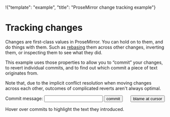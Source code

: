 !{"template": "example", "title": "ProseMirror change tracking example"}

<style>
  .commit {
    margin-bottom: 4px;
  }
  .commit:hover {
    background: #ff8;
  }
  .commit-revert {
    color: #a22;
  }
  .commit-time {
    background: #5ab;
    padding: 0 5px;
    color: white;
    font-size: 90%;
  }
  .commit-blame {
    background: #ff8;
  }
  .blame-info {
    position: fixed;
    border: 1px solid silver;
    background: white;
    padding: 3px 8px;
    z-index: 3;
  }
  .blame-wrap {
    position: absolute;
    right: 0;
    top: 0;
  }
  #commit {
    margin: 6px 0;
    position: relative;
  }
  .blame-marker {
    background: #ff8;
  }
</style>

# Tracking changes

Changes are first-class values in ProseMirror. You can hold on to
them, and do things with them. Such as
[rebasing](http://marijnhaverbeke.nl/blog/collaborative-editing.html)
them across other changes, inverting them, or inspecting them to see
what they did.

This example uses those properties to allow you to “commit” your
changes, to revert individual commits, and to find out which commit a
piece of text originates from.

Note that, due to the implicit conflict resolution when moving changes
across each other, outcomes of complicated reverts aren't always
optimal.

<div id="editor"></div>

<form id="commit">
  Commit message: <input type=text id=message name=message> <button id=commitbutton type="submit">commit</button>
    <div class=blame-wrap><button type=button id=blame>blame at cursor</button></div>
</form>

<div id="commits"></div>

Hover over commits to highlight the text they introduced.
